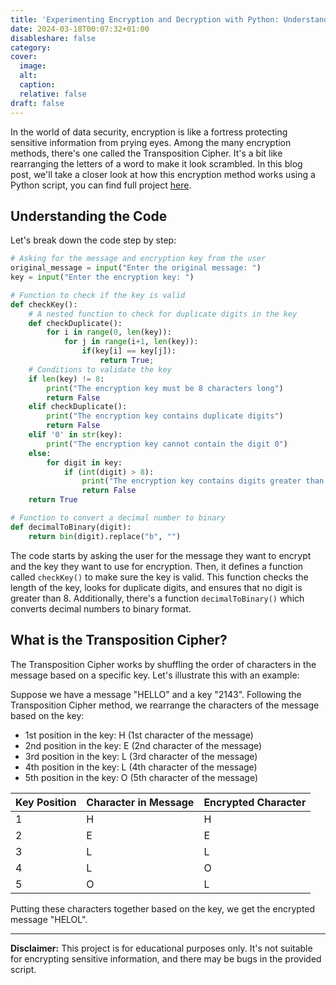 ```yaml
---
title: 'Experimenting Encryption and Decryption with Python: Understanding the Transposition Cipher'
date: 2024-03-18T00:07:32+01:00
disableshare: false
category:
cover:
  image:
  alt:
  caption:
  relative: false
draft: false
---
```


In the world of data security, encryption is like a fortress protecting sensitive information from prying eyes. Among the many encryption methods, there's one called the Transposition Cipher. It's a bit like rearranging the letters of a word to make it look scrambled. In this blog post, we'll take a closer look at how this encryption method works using a Python script, you can find full project [here](https://github.com/heyitsazar/ascii_encryption_basics).

## Understanding the Code

Let's break down the code step by step:

```python
# Asking for the message and encryption key from the user
original_message = input("Enter the original message: ")
key = input("Enter the encryption key: ")

# Function to check if the key is valid
def checkKey():
    # A nested function to check for duplicate digits in the key
    def checkDuplicate():
        for i in range(0, len(key)): 
            for j in range(i+1, len(key)):
                if(key[i] == key[j]):
                    return True;
    # Conditions to validate the key
    if len(key) != 8:
        print("The encryption key must be 8 characters long")
        return False
    elif checkDuplicate():
        print("The encryption key contains duplicate digits")
        return False
    elif '0' in str(key):
        print("The encryption key cannot contain the digit 0")
    else:
        for digit in key:
            if (int(digit) > 8):
                print("The encryption key contains digits greater than 8")
                return False
    return True

# Function to convert a decimal number to binary
def decimalToBinary(digit):
    return bin(digit).replace("b", "")
```

The code starts by asking the user for the message they want to encrypt and the key they want to use for encryption. Then, it defines a function called `checkKey()` to make sure the key is valid. This function checks the length of the key, looks for duplicate digits, and ensures that no digit is greater than 8. Additionally, there's a function `decimalToBinary()` which converts decimal numbers to binary format.

## What is the Transposition Cipher?

The Transposition Cipher works by shuffling the order of characters in the message based on a specific key. Let's illustrate this with an example:

Suppose we have a message "HELLO" and a key "2143". Following the Transposition Cipher method, we rearrange the characters of the message based on the key:

- 1st position in the key: H (1st character of the message)
- 2nd position in the key: E (2nd character of the message)
- 3rd position in the key: L (3rd character of the message)
- 4th position in the key: L (4th character of the message)
- 5th position in the key: O (5th character of the message)

| Key Position | Character in Message | Encrypted Character |
| ------------ | -------------------- | ------------------- |
| 1            | H                    | H                   |
| 2            | E                    | E                   |
| 3            | L                    | L                   |
| 4            | L                    | O                   |
| 5            | O                    | L                   |

Putting these characters together based on the key, we get the encrypted message "HELOL".

---

**Disclaimer:** This project is for educational purposes only. It's not suitable for encrypting sensitive information, and there may be bugs in the provided script.